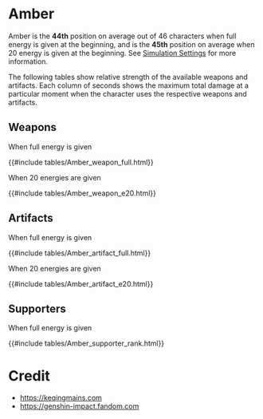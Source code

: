 # Amber

Amber is the **44th** position on average out of 46
characters when full energy is given at the beginning, and is the
**45th** position on average when 20 energy is given at the
beginning. See [Simulation Settings](./simulation_settings.md) for more
information.

The following tables show relative strength of the available weapons and
artifacts. Each column of seconds shows the maximum total damage at a
particular moment when the character uses the respective weapons and
artifacts.

## Weapons

When full energy is given

{{#include tables/Amber_weapon_full.html}}

When 20 energies are given

{{#include tables/Amber_weapon_e20.html}}

## Artifacts

When full energy is given

{{#include tables/Amber_artifact_full.html}}

When 20 energies are given

{{#include tables/Amber_artifact_e20.html}}

## Supporters

When full energy is given

{{#include tables/Amber_supporter_rank.html}}

# Credit

- <https://keqingmains.com>
- <https://genshin-impact.fandom.com>
